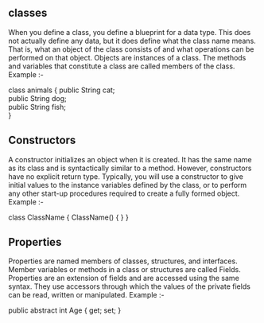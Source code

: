 ## classes
When you define a class, you define a blueprint for a data type. This does not actually define any data, but it does define what the class name means. That is, what an object of the class consists of and what operations can be performed on that object. Objects are instances of a class. The methods and variables that constitute a class are called members of the class.
Example :- 

 class animals {
      public String cat;   
      public String dog;  
      public String fish;   
   }

## Constructors
A constructor initializes an object when it is created. It has the same name as its class and is syntactically similar to a method. However, constructors have no explicit return type.
Typically, you will use a constructor to give initial values to the instance variables defined by the class, or to perform any other start-up procedures required to create a fully formed object.
Example :- 

class ClassName {
   ClassName() {
   }
}

## Properties
Properties are named members of classes, structures, and interfaces. Member variables or methods in a class or structures are called Fields. Properties are an extension of fields and are accessed using the same syntax. They use accessors through which the values of the private fields can be read, written or manipulated.
Example :- 

public abstract int Age {
         get;
         set;
      }